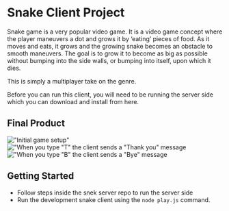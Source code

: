 # Snake Client Project

Snake game is a very popular video game. It is a video game concept where the player maneuvers a dot and grows it by ‘eating’ pieces of food. As it moves and eats, it grows and the growing snake becomes an obstacle to smooth maneuvers. The goal is to grow it to become as big as possible without bumping into the side walls, or bumping into itself, upon which it dies.

This is simply a multiplayer take on the genre.

Before you can run this client, you will need to be running the server side which you can download and install from here. 

## Final Product

!["Initial game setup"](001)
!["When you type "T" the client sends a "Thank you" message](002)
!["When you type "B" the client sends a "Bye" message](003)

## Getting Started

- Follow steps inside the snek server repo to run the server side
- Run the development snake client using the `node play.js` command.